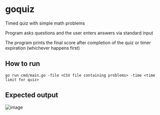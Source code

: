 # goquiz
Timed quiz with simple math problems

Program asks questions and the user enters answers via standard input

The program prints the final score after completion of the quiz or timer expiration (whichever happens first)

## How to run

```
go run cmd/main.go -file <CSV file containing problems> -time <time limit for quiz>
```

## Expected output

![image](https://github.com/abaksy/goquiz/assets/50787681/d2d6e588-9856-4059-895d-33106cfe5ece)
